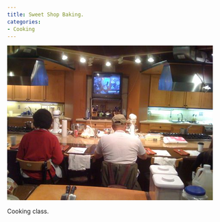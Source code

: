 ```yaml
---
title: Sweet Shop Baking.
categories:
- Cooking
---
```


![](/assets/posts/2009/05719b40a918d653ff24ce7fc22b6f03.png)
  



Cooking class.
